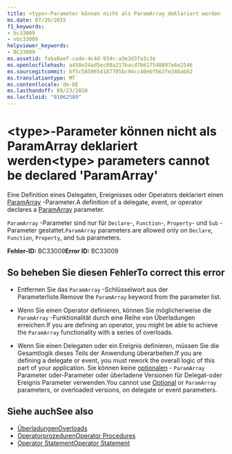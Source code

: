 ```yaml
---
title: <type>-Parameter können nicht als ParamArray deklariert werden
ms.date: 07/20/2015
f1_keywords:
- bc33009
- vbc33009
helpviewer_keywords:
- BC33009
ms.assetid: faba9aef-ca4e-4c4d-934c-a3e3d3fa3c3e
ms.openlocfilehash: a458e24ad5ec08a217bacd7b617548897e6e2546
ms.sourcegitcommit: bf5c5850654187705bc94cc40ebfb62fe346ab02
ms.translationtype: MT
ms.contentlocale: de-DE
ms.lasthandoff: 09/23/2020
ms.locfileid: "91062589"
---
```

# <a name="type-parameters-cannot-be-declared-paramarray"></a><span data-ttu-id="f54e3-102">\<type>-Parameter können nicht als ParamArray deklariert werden</span><span class="sxs-lookup"><span data-stu-id="f54e3-102">\<type> parameters cannot be declared 'ParamArray'</span></span>

<span data-ttu-id="f54e3-103">Eine Definition eines Delegaten, Ereignisses oder Operators deklariert einen [ParamArray](../language-reference/modifiers/paramarray.md) -Parameter.</span><span class="sxs-lookup"><span data-stu-id="f54e3-103">A definition of a delegate, event, or operator declares a [ParamArray](../language-reference/modifiers/paramarray.md) parameter.</span></span>  
  
 <span data-ttu-id="f54e3-104">`ParamArray` -Parameter sind nur für `Declare`-, `Function`-, `Property`- und `Sub` -Parameter gestattet.</span><span class="sxs-lookup"><span data-stu-id="f54e3-104">`ParamArray` parameters are allowed only on `Declare`, `Function`, `Property`, and `Sub` parameters.</span></span>  
  
 <span data-ttu-id="f54e3-105">**Fehler-ID:** BC33009</span><span class="sxs-lookup"><span data-stu-id="f54e3-105">**Error ID:** BC33009</span></span>  
  
## <a name="to-correct-this-error"></a><span data-ttu-id="f54e3-106">So beheben Sie diesen Fehler</span><span class="sxs-lookup"><span data-stu-id="f54e3-106">To correct this error</span></span>  
  
- <span data-ttu-id="f54e3-107">Entfernen Sie das `ParamArray` -Schlüsselwort aus der Parameterliste.</span><span class="sxs-lookup"><span data-stu-id="f54e3-107">Remove the `ParamArray` keyword from the parameter list.</span></span>  
  
- <span data-ttu-id="f54e3-108">Wenn Sie einen Operator definieren, können Sie möglicherweise die `ParamArray` -Funktionalität durch eine Reihe von Überladungen erreichen.</span><span class="sxs-lookup"><span data-stu-id="f54e3-108">If you are defining an operator, you might be able to achieve the `ParamArray` functionality with a series of overloads.</span></span>  
  
- <span data-ttu-id="f54e3-109">Wenn Sie einen Delegaten oder ein Ereignis definieren, müssen Sie die Gesamtlogik dieses Teils der Anwendung überarbeiten.</span><span class="sxs-lookup"><span data-stu-id="f54e3-109">If you are defining a delegate or event, you must rework the overall logic of this part of your application.</span></span> <span data-ttu-id="f54e3-110">Sie können keine [optionalen](../language-reference/modifiers/optional.md) - `ParamArray` Parameter oder-Parameter oder überladene Versionen für Delegat-oder Ereignis Parameter verwenden.</span><span class="sxs-lookup"><span data-stu-id="f54e3-110">You cannot use [Optional](../language-reference/modifiers/optional.md) or `ParamArray` parameters, or overloaded versions, on delegate or event parameters.</span></span>  
  
## <a name="see-also"></a><span data-ttu-id="f54e3-111">Siehe auch</span><span class="sxs-lookup"><span data-stu-id="f54e3-111">See also</span></span>

- [<span data-ttu-id="f54e3-112">Überladungen</span><span class="sxs-lookup"><span data-stu-id="f54e3-112">Overloads</span></span>](../language-reference/modifiers/overloads.md)
- [<span data-ttu-id="f54e3-113">Operatorprozeduren</span><span class="sxs-lookup"><span data-stu-id="f54e3-113">Operator Procedures</span></span>](../programming-guide/language-features/procedures/operator-procedures.md)
- [<span data-ttu-id="f54e3-114">Operator Statement</span><span class="sxs-lookup"><span data-stu-id="f54e3-114">Operator Statement</span></span>](../language-reference/statements/operator-statement.md)
